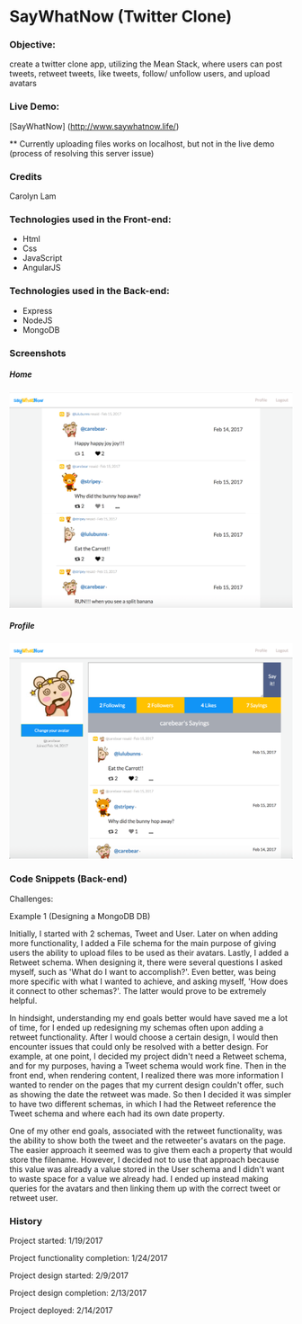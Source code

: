 # SayWhatNow (Twitter Clone)

### Objective:

create a twitter clone app, utilizing the Mean Stack, where users can post tweets, retweet tweets, like tweets, follow/ unfollow users, and upload avatars

### Live Demo:

[SayWhatNow] (http://www.saywhatnow.life/)

** Currently uploading files works on localhost, but not in the live demo (process of resolving this server issue)

### Credits

Carolyn Lam

### Technologies used in the Front-end:

* Html
* Css
* JavaScript
* AngularJS

### Technologies used in the Back-end:

* Express
* NodeJS
* MongoDB

### Screenshots

##### Home
  ![home](public/images/say_what_now_home.png)

##### Profile

  ![home](public/images/say_what_now_profile.png)

### Code Snippets (Back-end)

  Challenges:

  Example 1 (Designing a MongoDB DB)

  Initially, I started with 2 schemas, Tweet and User. Later on when adding more functionality, I added a File schema for the main purpose of giving users the ability to upload files to be used as their avatars. Lastly, I added a Retweet schema. When designing it, there were several questions I asked myself, such as 'What do I want to accomplish?'. Even better, was being more specific with what I wanted to achieve, and asking myself, 'How does it connect to other schemas?'. The latter would prove to be extremely helpful.

  In hindsight, understanding my end goals better would have saved me a lot of time, for I ended up redesigning my schemas often upon adding a retweet functionality. After I would choose a certain design, I would then encounter issues that could only be resolved with a better design. For example, at one point, I decided my project didn't need a Retweet schema, and for my purposes, having a Tweet schema would work fine. Then in the front end, when rendering content, I realized there was more information I wanted to render on the pages that my current design couldn't offer, such as showing the date the retweet was made. So then I decided it was simpler to have two different schemas, in which I had the Retweet reference the Tweet schema and where each had its own date property.

  One of my other end goals, associated with the retweet functionality, was the ability to show both the tweet and the retweeter's avatars on the page. The easier approach it seemed was to give them each a property that would store the filename. However, I decided not to use that approach because this value was already a value stored in the User schema and I didn't want to waste space for a value we already had. I ended up instead making queries for the avatars and then linking them up with the correct tweet or retweet user.


### History

Project started: 1/19/2017

Project functionality completion: 1/24/2017

Project design started: 2/9/2017

Project design completion: 2/13/2017

Project deployed: 2/14/2017
